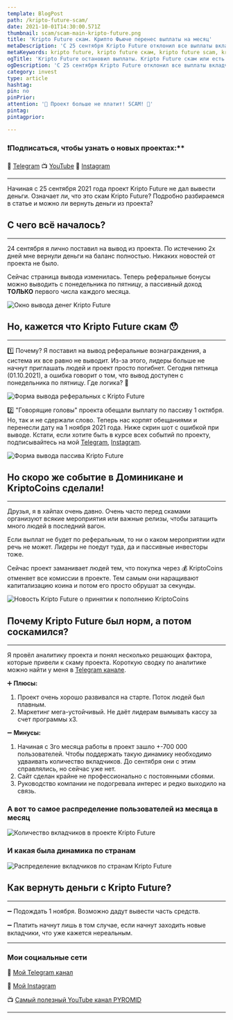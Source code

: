 ```yaml
---
template: BlogPost
path: /kripto-future-scam/
date: 2021-10-01T14:30:00.571Z
thumbnail: scam/scam-main-kripto-future.png
title: 'Kripto Future скам. Крипто Фьюче перенес выплаты на месяц'
metaDescription: 'С 25 сентября Kripto Future отклонил все выплаты вкладчиков. Теперь выплаты делаются в первых числах месяца. Kripto Future перенес выплату с октября на ноябрь. Проект платить скорее всего уже не будет.'
metaKeywords: kripto future, kripto future скам, kripto future scam, kripto future не платит, kripto future приостановка выплат, kripto future как вернуть деньги
ogTitle: 'Kripto Future остановил выплаты. Kripto Future скам или есть надежда?'
ogDescription: 'С 25 сентября Kripto Future отклонил все выплаты вкладчиков. Теперь выплаты делаются в первых числах месяца. Kripto Future перенес выплату с октября на ноябрь. Проект платить скорее всего уже не будет.'
category: invest
type: article
hashtag:
pin: no
pinPrior: 
attention: '🚫 Проект больше не платит! SCAM! 🚫'
pintag:
pintagprior:

---
```

### ❗️Подписаться, чтобы узнать о новых проектах:**

📱 [Telegram](https://t.me/pyromidinvest) 
📺 [YouTube](https://www.youtube.com/channel/UCc7s-9Ki7Is7YbCPpWzPcFw) 
🤳 [Instagram](https://instagram.com/pyromidi)
***

Начиная с 25 сентября 2021 года проект Kripto Future не дал вывести деньги. Означает ли, что это скам Kripto Future? Подробно разбираемся в статье и можно ли вернуть деньги из проекта?

## С чего всё началось?
***

24 сентября я лично поставил на вывод из проекта. По истечению 2х дней мне вернули деньги на баланс полностью. Никаких новостей от проекта не было.

Сейчас страница вывода изменилась. Теперь реферальные бонусы можно выводить с понедельника по пятницу, а пассивный доход **ТОЛЬКО** первого числа каждого месяца.

![Окно вывода денег Kripto Future](with-win-kripto-future.png)

## Но, кажется что Kripto Future скам 😯
***

1️⃣ Почему? Я поставил на вывод реферальные вознаграждения, а система их все равно не выводит. Из-за этого, лидеры больше не начнут приглашать людей и проект просто погибнет. Сегодня пятница (01.10.2021), а ошибка говорит о том, что вывод доступен с понедельника по пятницу. Где логика? 🤣

![Форма вывода реферальных с Kripto Future](kripto-future-with-ref.png)

2️⃣ "Говорящие головы" проекта обещали выплату по пассиву 1 октября. Но, так и не сдержали слово. Теперь нас корпят обещаниями и перенесли дату на 1 ноября 2021 года. Ниже скрин шот с ошибкой при выводе. Кстати, если хотите быть в курсе всех событий по проекту, подписывайтесь на мой [Telegram](https://t.me/pyromidinvest), [Instagram](https://instagram.com/pyromidi).

![Форма вывода пассива Kripto Future](kripto-future-with-income.png)

## Но скоро же событие в Доминикане и KriptoCoins сделали!
***

Друзья, я в хайпах очень давно. Очень часто перед скамами организуют всякие мероприятия или важные релизы, чтобы затащить много людей в последний вагон.

Если выплат не будет по реферальным, то ни о каком мероприятии идти речь не может. Лидеры не поедут туда, да и пассивные инвесторы тоже. 

Сейчас проект заманивает людей тем, что покупка через 💰 KriptoCoins отменяет все комиссии в проекте. Тем самым они наращивают капитализацию коина и потом его просто обрушат за секунды.

![Новость Kripto Future о принятии к пополнеию KriptoCoins](kripto-future-pay-kruptocoin.png)

## Почему Kripto Future был норм, а потом соскамился?
***

Я провёл аналитику проекта и понял несколько решающих фактора, которые привели к скаму проекта. Короткую сводку по аналитике можно найти у меня в [Telegram канале](https://t.me/pyromidinvest).

➕ **Плюсы:**

1) Проект очень хорошо развивался на старте. Поток людей был плавным.
2) Маркетинг мега-устойчивый. Не даёт лидерам вымывать кассу за счет программы x3.

➖ **Минусы:**

1) Начиная с 3го месяца работы в проект зашло +-700 000 пользователей. Чтобы поддержать такую динамику необходимо удваивать количество вкладчиков. До сентября они с этим справлялись, но сейчас уже нет.
2) Сайт сделан крайне не профессионально с постоянными сбоями.
3) Руководство компании не подогревала интерес и редко выходило на связь.

### А вот то самое распределение пользователей из месяца в месяц

![Количество вкладчиков в проекте Kripto Future](month-rasp-kripto-future.png)

### И какая была динамика по странам

![Распределение вкладчиков по странам Kripto Future](world-kripto-future-rasp.png)

## Как вернуть деньги с Kripto Future?
***

➖ Подождать 1 ноября. Возможно дадут вывести часть средств. 

➖ Платить начнут лишь в том случае, если начнут заходить новые вкладчики, что уже кажется нереальным.

***
### Мои социальные сети

📱 [Мой Telegram канал](https://t.me/pyromidinvest)

🤳 [Мой Instagram](https://instagram.com/pyromidi)

📺 [Самый полезный YouTube канал PYROMID](https://www.youtube.com/channel/UCc7s-9Ki7Is7YbCPpWzPcFw)

***
